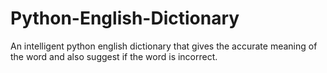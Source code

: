 # Python-English-Dictionary

An intelligent python english dictionary that gives the accurate meaning of the word and also suggest if the word is incorrect.
